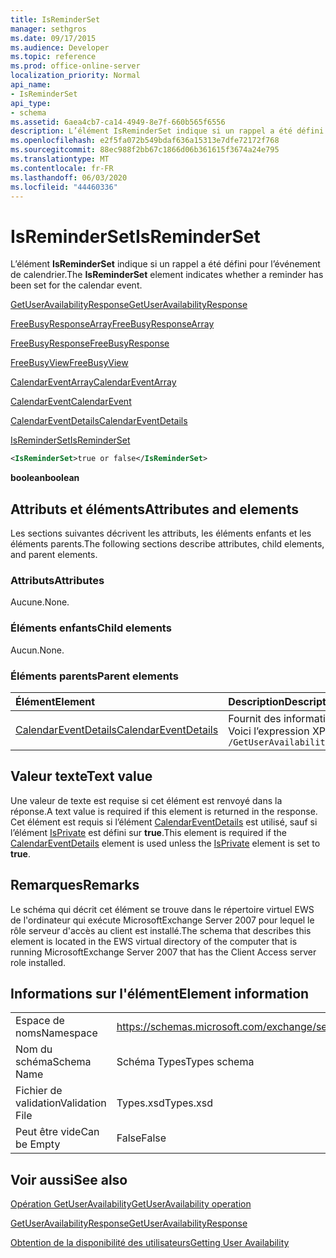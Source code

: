 ```yaml
---
title: IsReminderSet
manager: sethgros
ms.date: 09/17/2015
ms.audience: Developer
ms.topic: reference
ms.prod: office-online-server
localization_priority: Normal
api_name:
- IsReminderSet
api_type:
- schema
ms.assetid: 6aea4cb7-ca14-4949-8e7f-660b565f6556
description: L’élément IsReminderSet indique si un rappel a été défini pour l’événement de calendrier.
ms.openlocfilehash: e2f5fa072b549bdaf636a15313e7dfe72172f768
ms.sourcegitcommit: 88ec988f2bb67c1866d06b361615f3674a24e795
ms.translationtype: MT
ms.contentlocale: fr-FR
ms.lasthandoff: 06/03/2020
ms.locfileid: "44460336"
---
```

# <a name="isreminderset"></a><span data-ttu-id="c5d81-103">IsReminderSet</span><span class="sxs-lookup"><span data-stu-id="c5d81-103">IsReminderSet</span></span>

<span data-ttu-id="c5d81-104">L’élément **IsReminderSet** indique si un rappel a été défini pour l’événement de calendrier.</span><span class="sxs-lookup"><span data-stu-id="c5d81-104">The **IsReminderSet** element indicates whether a reminder has been set for the calendar event.</span></span> 
  
[<span data-ttu-id="c5d81-105">GetUserAvailabilityResponse</span><span class="sxs-lookup"><span data-stu-id="c5d81-105">GetUserAvailabilityResponse</span></span>](getuseravailabilityresponse.md)
  
[<span data-ttu-id="c5d81-106">FreeBusyResponseArray</span><span class="sxs-lookup"><span data-stu-id="c5d81-106">FreeBusyResponseArray</span></span>](freebusyresponsearray.md)
  
[<span data-ttu-id="c5d81-107">FreeBusyResponse</span><span class="sxs-lookup"><span data-stu-id="c5d81-107">FreeBusyResponse</span></span>](freebusyresponse.md)
  
[<span data-ttu-id="c5d81-108">FreeBusyView</span><span class="sxs-lookup"><span data-stu-id="c5d81-108">FreeBusyView</span></span>](freebusyview.md)
  
[<span data-ttu-id="c5d81-109">CalendarEventArray</span><span class="sxs-lookup"><span data-stu-id="c5d81-109">CalendarEventArray</span></span>](calendareventarray.md)
  
[<span data-ttu-id="c5d81-110">CalendarEvent</span><span class="sxs-lookup"><span data-stu-id="c5d81-110">CalendarEvent</span></span>](calendarevent.md)
  
[<span data-ttu-id="c5d81-111">CalendarEventDetails</span><span class="sxs-lookup"><span data-stu-id="c5d81-111">CalendarEventDetails</span></span>](calendareventdetails.md)
  
[<span data-ttu-id="c5d81-112">IsReminderSet</span><span class="sxs-lookup"><span data-stu-id="c5d81-112">IsReminderSet</span></span>](isreminderset.md)
  
```xml
<IsReminderSet>true or false</IsReminderSet>
```

 <span data-ttu-id="c5d81-113">**boolean**</span><span class="sxs-lookup"><span data-stu-id="c5d81-113">**boolean**</span></span>
## <a name="attributes-and-elements"></a><span data-ttu-id="c5d81-114">Attributs et éléments</span><span class="sxs-lookup"><span data-stu-id="c5d81-114">Attributes and elements</span></span>

<span data-ttu-id="c5d81-115">Les sections suivantes décrivent les attributs, les éléments enfants et les éléments parents.</span><span class="sxs-lookup"><span data-stu-id="c5d81-115">The following sections describe attributes, child elements, and parent elements.</span></span>
  
### <a name="attributes"></a><span data-ttu-id="c5d81-116">Attributs</span><span class="sxs-lookup"><span data-stu-id="c5d81-116">Attributes</span></span>

<span data-ttu-id="c5d81-117">Aucune.</span><span class="sxs-lookup"><span data-stu-id="c5d81-117">None.</span></span>
  
### <a name="child-elements"></a><span data-ttu-id="c5d81-118">Éléments enfants</span><span class="sxs-lookup"><span data-stu-id="c5d81-118">Child elements</span></span>

<span data-ttu-id="c5d81-119">Aucun.</span><span class="sxs-lookup"><span data-stu-id="c5d81-119">None.</span></span>
  
### <a name="parent-elements"></a><span data-ttu-id="c5d81-120">Éléments parents</span><span class="sxs-lookup"><span data-stu-id="c5d81-120">Parent elements</span></span>

|<span data-ttu-id="c5d81-121">**Élément**</span><span class="sxs-lookup"><span data-stu-id="c5d81-121">**Element**</span></span>|<span data-ttu-id="c5d81-122">**Description**</span><span class="sxs-lookup"><span data-stu-id="c5d81-122">**Description**</span></span>|
|:-----|:-----|
|[<span data-ttu-id="c5d81-123">CalendarEventDetails</span><span class="sxs-lookup"><span data-stu-id="c5d81-123">CalendarEventDetails</span></span>](calendareventdetails.md) <br/> |<span data-ttu-id="c5d81-124">Fournit des informations supplémentaires sur un événement de calendrier.</span><span class="sxs-lookup"><span data-stu-id="c5d81-124">Provides additional information about a calendar event.</span></span>  <br/> <span data-ttu-id="c5d81-125">Voici l’expression XPath de cet élément :</span><span class="sxs-lookup"><span data-stu-id="c5d81-125">The following is the XPath expression to this element:</span></span>  <br/>  `/GetUserAvailabilityResponse/FreeBusyResponseArray/FreeBusyResponse/FreeBusyView/CalendarEventArray/CalendarEvent[i]/CalendarEventDetails` <br/> |
   
## <a name="text-value"></a><span data-ttu-id="c5d81-126">Valeur texte</span><span class="sxs-lookup"><span data-stu-id="c5d81-126">Text value</span></span>

<span data-ttu-id="c5d81-127">Une valeur de texte est requise si cet élément est renvoyé dans la réponse.</span><span class="sxs-lookup"><span data-stu-id="c5d81-127">A text value is required if this element is returned in the response.</span></span> <span data-ttu-id="c5d81-128">Cet élément est requis si l’élément [CalendarEventDetails](calendareventdetails.md) est utilisé, sauf si l’élément [IsPrivate](isprivate.md) est défini sur **true**.</span><span class="sxs-lookup"><span data-stu-id="c5d81-128">This element is required if the [CalendarEventDetails](calendareventdetails.md) element is used unless the [IsPrivate](isprivate.md) element is set to **true**.</span></span>
  
## <a name="remarks"></a><span data-ttu-id="c5d81-129">Remarques</span><span class="sxs-lookup"><span data-stu-id="c5d81-129">Remarks</span></span>

<span data-ttu-id="c5d81-130">Le schéma qui décrit cet élément se trouve dans le répertoire virtuel EWS de l'ordinateur qui exécute MicrosoftExchange Server 2007 pour lequel le rôle serveur d'accès au client est installé.</span><span class="sxs-lookup"><span data-stu-id="c5d81-130">The schema that describes this element is located in the EWS virtual directory of the computer that is running MicrosoftExchange Server 2007 that has the Client Access server role installed.</span></span>
  
## <a name="element-information"></a><span data-ttu-id="c5d81-131">Informations sur l'élément</span><span class="sxs-lookup"><span data-stu-id="c5d81-131">Element information</span></span>

|||
|:-----|:-----|
|<span data-ttu-id="c5d81-132">Espace de noms</span><span class="sxs-lookup"><span data-stu-id="c5d81-132">Namespace</span></span>  <br/> |https://schemas.microsoft.com/exchange/services/2006/types  <br/> |
|<span data-ttu-id="c5d81-133">Nom du schéma</span><span class="sxs-lookup"><span data-stu-id="c5d81-133">Schema Name</span></span>  <br/> |<span data-ttu-id="c5d81-134">Schéma Types</span><span class="sxs-lookup"><span data-stu-id="c5d81-134">Types schema</span></span>  <br/> |
|<span data-ttu-id="c5d81-135">Fichier de validation</span><span class="sxs-lookup"><span data-stu-id="c5d81-135">Validation File</span></span>  <br/> |<span data-ttu-id="c5d81-136">Types.xsd</span><span class="sxs-lookup"><span data-stu-id="c5d81-136">Types.xsd</span></span>  <br/> |
|<span data-ttu-id="c5d81-137">Peut être vide</span><span class="sxs-lookup"><span data-stu-id="c5d81-137">Can be Empty</span></span>  <br/> |<span data-ttu-id="c5d81-138">False</span><span class="sxs-lookup"><span data-stu-id="c5d81-138">False</span></span>  <br/> |
   
## <a name="see-also"></a><span data-ttu-id="c5d81-139">Voir aussi</span><span class="sxs-lookup"><span data-stu-id="c5d81-139">See also</span></span>



[<span data-ttu-id="c5d81-140">Opération GetUserAvailability</span><span class="sxs-lookup"><span data-stu-id="c5d81-140">GetUserAvailability operation</span></span>](getuseravailability-operation.md)
  
[<span data-ttu-id="c5d81-141">GetUserAvailabilityResponse</span><span class="sxs-lookup"><span data-stu-id="c5d81-141">GetUserAvailabilityResponse</span></span>](getuseravailabilityresponse.md)


[<span data-ttu-id="c5d81-142">Obtention de la disponibilité des utilisateurs</span><span class="sxs-lookup"><span data-stu-id="c5d81-142">Getting User Availability</span></span>](https://msdn.microsoft.com/library/d4133fcb-9b0f-4e6b-aadf-a389da83516a%28Office.15%29.aspx)

